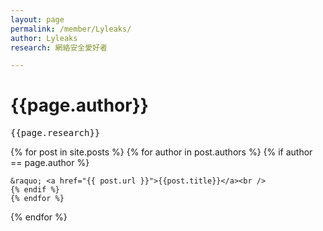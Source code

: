 ```yaml
---
layout: page
permalink: /member/Lyleaks/
author: Lyleaks
research: 網絡安全愛好者

---
```

<h1 class="post-title">{{page.author}}</h1>
<pre>
{{page.research}}
</pre>

<div>
{% for post in site.posts %}
	{% for author in post.authors %}
	{% if author == page.author %}
	
	&raquo; <a href="{{ post.url }}">{{post.title}}</a><br />
	{% endif %}
	{% endfor %}
{% endfor %}
</div>
